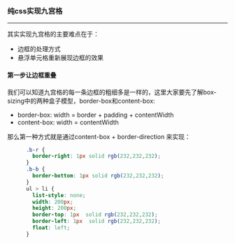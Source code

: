 ### 纯css实现九宫格

-----------------------------------

  其实实现九宫格的主要难点在于：
  * 边框的处理方式
  * 悬浮单元格重新展现边框的效果

#### 第一步让边框重叠
  我们可以知道九宫格的每一条边框的粗细多是一样的，这里大家要先了解box-sizing中的两种盒子模型，border-box和content-box:
  * border-box:  width = border + padding + contentWidth
  * content-box: width = contentWidth

  那么第一种方式就是通过content-box + border-direction 来实现：

```css
	  .b-r {
	  	border-right: 1px solid rgb(232,232,232);
	  }
	  .b-b {
		border-bottom: 1px solid rgb(232,232,232);
	  }
	  ul > li {
	    list-style: none;
	    width: 200px;
	    height: 200px;
	    border-top: 1px  solid rgb(232,232,232);
	    border-left: 1px  solid rgb(232,232,232);
	    float: left;
	  }
```	    

